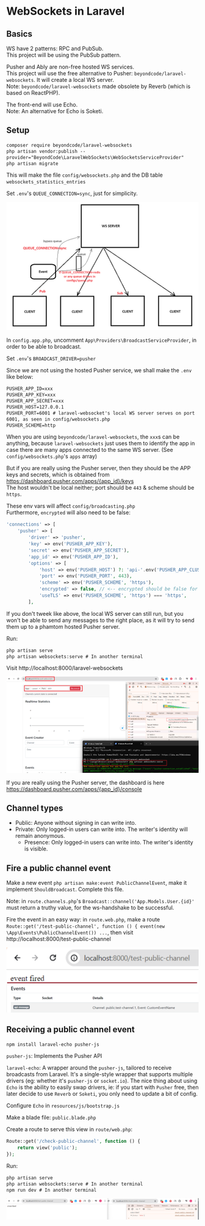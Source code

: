 # WebSockets in Laravel

## Basics

WS have 2 patterns: RPC and PubSub.  
This project will be using the PubSub pattern.  

Pusher and Ably are non-free hosted WS services.  
This project will use the free alternative to Pusher: `beyondcode/laravel-websockets`. It will create a local WS server.   
Note: `beyondcode/laravel-websockets` made obsolete by Reverb (which is based on ReactPHP).

The front-end will use Echo.  
Note: An alternative for Echo is Soketi.  

## Setup

```
composer require beyondcode/laravel-websockets
php artisan vendor:publish --provider="BeyondCode\LaravelWebSockets\WebSocketsServiceProvider"
php artisan migrate
```

This will make the file `config/websockets.php` and the DB table `websockets_statistics_entries`

Set `.env`'s `QUEUE_CONNECTION=sync`, just for simplicity.

![](/Illustrations/queue.png)

In `config.app.php`, uncomment `App\Providers\BroadcastServiceProvider`, in order to be able to broadcast.

Set `.env`'s `BROADCAST_DRIVER=pusher`

Since we are not using the hosted Pusher service, we shall make the `.env` like below:

```
PUSHER_APP_ID=xxx
PUSHER_APP_KEY=xxx
PUSHER_APP_SECRET=xxx
PUSHER_HOST=127.0.0.1
PUSHER_PORT=6001 # laravel-websocket's local WS server serves on port 6001, as seen in config/websockets.php
PUSHER_SCHEME=http
```

When you are using `beyondcode/laravel-websockets`, the `xxx`s can be anything, because `laravel-websockets` just uses them to identify the app in case there are many apps connected to the same WS server. (See `config/websockets.php`'s `apps` array)

But if you are really using the Pusher server, then they should be the APP keys and secrets, which is obtained from https://dashboard.pusher.com/apps/{app_id}/keys    
The host wouldn't be local neither; port should be `443` & scheme should be `https`.   

These env vars will affect  `config/broadcasting.php`    
Furthermore, `encrypted` will also need to be false:
```php
'connections' => [
    'pusher' => [
        'driver' => 'pusher',
        'key' => env('PUSHER_APP_KEY'),
        'secret' => env('PUSHER_APP_SECRET'),
        'app_id' => env('PUSHER_APP_ID'),
        'options' => [
            'host' => env('PUSHER_HOST') ?: 'api-'.env('PUSHER_APP_CLUSTER', 'mt1').'.pusher.com',
            'port' => env('PUSHER_PORT', 443),
            'scheme' => env('PUSHER_SCHEME', 'https'),
            'encrypted' => false, // <-- encrypted should be false for local WS server
            'useTLS' => env('PUSHER_SCHEME', 'https') === 'https',
        ],
```

If you don't tweek like above, the local WS server can still run, but you won't be able to send any messages to the right place, as it will try to send them up to a phamtom hosted Pusher server.

Run:
```
php artisan serve
php artisan websockets:serve # In another terminal
```

Visit http://localhost:8000/laravel-websockets

![](/Illustrations/local_ws_server.png)

If you are really using the Pusher server, the dashboard is here https://dashboard.pusher.com/apps/{app_id}/console

## Channel types

- Public: Anyone without signing in can write into.
- Private: Only logged-in users can write into. The writer's identity will remain anonymous.
	- Presence: Only logged-in users can write into. The writer's identity is visible.

## Fire a public channel event

Make a new event `php artisan make:event PublicChannelEvent`, make it implement `ShouldBroadcast`. Complete this file.

Note: in `route.channels.php`'s `Broadcast::channel('App.Models.User.{id}'` must return a truthy value, for the ws-handshake to be successful.

Fire the event in an easy way: in `route.web.php`, make a route `Route::get('/test-public-channel', function () { event(new \App\Events\PublicChannelEvent()) ...`, then visit http://localhost:8000/test-public-channel

![](/Illustrations/public_event_shown_on_dashboard.png)

## Receiving a public channel event

`npm install laravel-echo pusher-js`

`pusher-js`: Implements the Pusher API

`laravel-echo`: A wrapper around the `pusher-js`, tailored to receive broadcasts from Laravel. It's a single-style wrapper that supports multiple drivers (eg: whether it's `pusher-js` or `socket.io`). The nice thing about using `Echo` is the ability to easily swap drivers, ie: if you start with `Pusher` free, then later decide to use `Reverb` or `Soketi`, you only need to update a bit of config.

Configure `Echo` in `resources/js/bootstrap.js`

Make a blade file: `public.blade.php`

Create a route to serve this view in `route/web.php`: 
```php
Route::get('/check-public-channel', function () {
    return view('public');
});
```

Run:
```
php artisan serve
php artisan websockets:serve # In another terminal
npm run dev # In another terminal
```

![](/Illustrations/public_event_received_on_frontend.png)
